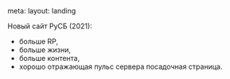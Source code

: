 <route lang="yaml">
meta:
  layout: landing
</route>

Новый сайт РуСБ (2021):
+ больше RP,
+ больше жизни,
+ больше контента,
+ хорошо отражающая пульс сервера посадочная страница.
